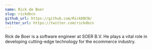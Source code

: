 ```yaml
---
name: Rick de Boer
slug: rickdbcn
github_url: https://github.com/RickDBCN/
twitter_url: https://twitter.com/rickdbcn
---
```


Rick de Boer is a software engineer at SOER B.V. He plays a vital role in developing cutting-edge technology for the ecommerce industry.
